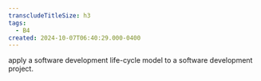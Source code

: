 ```yaml
---
transcludeTitleSize: h3
tags:
  - B4
created: 2024-10-07T06:40:29.000-0400
---
```

apply a software development life-cycle model to a software development project.